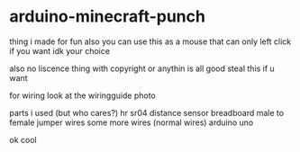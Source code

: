 # arduino-minecraft-punch
thing i made for fun also you can use this as a mouse that can only left click if you want idk your choice

also no liscence thing with copyright or anythin is all good steal this if u want 

for wiring look at the wiringguide photo 

parts i used (but who cares?)
hr sr04 distance sensor
breadboard
male to female jumper wires
some more wires (normal wires)
arduino uno

ok cool
